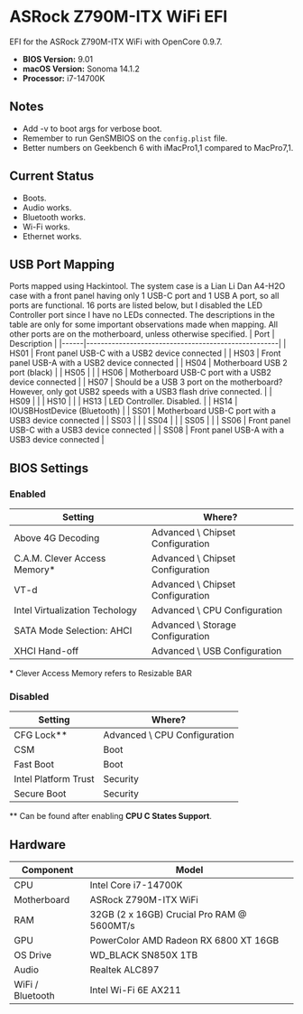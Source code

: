 # ASRock Z790M-ITX WiFi EFI
EFI for the ASRock Z790M-ITX WiFi with OpenCore 0.9.7.

* **BIOS Version:** 9.01
* **macOS Version:** Sonoma 14.1.2
* **Processor:** i7-14700K

## Notes
* Add -v to boot args for verbose boot.
* Remember to run GenSMBIOS on the `config.plist` file.
* Better numbers on Geekbench 6 with iMacPro1,1 compared to MacPro7,1.

## Current Status
* Boots.
* Audio works.
* Bluetooth works.
* Wi-Fi works.
* Ethernet works.

## USB Port Mapping
Ports mapped using Hackintool. The system case is a Lian Li Dan A4-H2O case with a front panel having only 1 USB-C port and 1 USB A port, so all ports are functional. 16 ports are listed below, but I disabled the LED Controller port since I have no LEDs connected. The descriptions in the table are only for some important observations made when mapping. All other ports are on the motherboard, unless otherwise specified.
| Port | Description                                         |
|------|-----------------------------------------------------|
| HS01 | Front panel USB-C with a USB2 device connected      |
| HS03 | Front panel USB-A with a USB2 device connected      |
| HS04 | Motherboard USB 2 port (black)                      |
| HS05 |                                                     |
| HS06 | Motherboard USB-C port with a USB2 device connected |
| HS07 | Should be a USB 3 port on the motherboard? However, only got USB2 speeds with a USB3 flash drive connected.                                       |
| HS09 |                                                     |
| HS10 |                                                     |
| HS13 | LED Controller. Disabled.                           |
| HS14 | IOUSBHostDevice (Bluetooth)                         |
| SS01 | Motherboard USB-C port with a USB3 device connected |
| SS03 |                                                     |
| SS04 |                                                     |
| SS05 |                                                     |
| SS06 | Front panel USB-C with a USB3 device connected      |
| SS08 | Front panel USB-A with a USB3 device connected      |

## BIOS Settings

### Enabled
| Setting                        | Where?                           |
| ------------------------------ | -------------------------------- |
| Above 4G Decoding              | Advanced \ Chipset Configuration |
| C.A.M. Clever Access Memory*   | Advanced \ Chipset Configuration |
| VT-d                           | Advanced \ Chipset Configuration |
| Intel Virtualization Techology | Advanced \ CPU Configuration     |
| SATA Mode Selection: AHCI      | Advanced \ Storage Configuration | 
| XHCI Hand-off                  | Advanced \ USB Configuration     |

\* Clever Access Memory refers to Resizable BAR

### Disabled
| Setting              | Where?                       |
| -------------------- | ---------------------------- |
| CFG Lock**           | Advanced \ CPU Configuration |
| CSM                  | Boot                         |
| Fast Boot            | Boot                         |
| Intel Platform Trust | Security                     |
| Secure Boot          | Security                     |

\** Can be found after enabling **CPU C States Support**.

## Hardware
| Component        | Model                                      |
| ---------------- | ------------------------------------------ |
| CPU              | Intel Core i7-14700K                       |
| Motherboard      | ASRock Z790M-ITX WiFi                      |
| RAM              | 32GB (2 x 16GB) Crucial Pro RAM @ 5600MT/s |
| GPU              | PowerColor AMD Radeon RX 6800 XT 16GB      |
| OS Drive         | WD_BLACK SN850X 1TB                        |
| Audio            | Realtek ALC897                             |
| WiFi / Bluetooth | Intel Wi-Fi 6E AX211                       |

